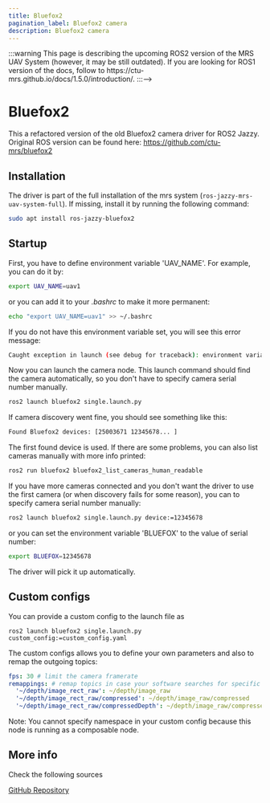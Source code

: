 ```yaml
---
title: Bluefox2
pagination_label: Bluefox2 camera
description: Bluefox2 camera
---
```


<!-->:::warning
This page is describing the upcoming ROS2 version of the MRS UAV System (however, it may be still outdated). If you are looking for ROS1 version of the docs, follow to https://ctu-mrs.github.io/docs/1.5.0/introduction/.
:::-->

# Bluefox2

This a refactored version of the old Bluefox2 camera driver for ROS2 Jazzy. Original ROS version can be found here: https://github.com/ctu-mrs/bluefox2

## Installation

The driver is part of the full installation of the mrs system (`ros-jazzy-mrs-uav-system-full`).
If missing, install it by running the following command:
```bash
sudo apt install ros-jazzy-bluefox2
```

## Startup

First, you have to define environment variable 'UAV_NAME'. For example, you can do it by:

```bash
export UAV_NAME=uav1
```

or you can add it to your *.bashrc* to make it more permanent:

```bash
echo "export UAV_NAME=uav1" >> ~/.bashrc
```
If you do not have this environment variable set, you will see this error message:

```bash
Caught exception in launch (see debug for traceback): environment variable 'UAV_NAME' does not exist
```

Now you can launch the camera node. This launch command should find the camera automatically, so you don't have to specify camera serial number manually.

```bash
ros2 launch bluefox2 single.launch.py
```

If camera discovery went fine, you should see something like this:

```bash
Found Bluefox2 devices: [25003671 12345678... ]
```

The first found device is used. If there are some problems, you can also list cameras manually with more info printed:

```bash
ros2 run bluefox2 bluefox2_list_cameras_human_readable
```

If you have more cameras connected and you don't want the driver to use the first camera (or when discovery fails for some reason), you can to specify camera serial number manually:

```bash
ros2 launch bluefox2 single.launch.py device:=12345678
```

or you can set the environment variable 'BLUEFOX' to the value of serial number:

```bash
export BLUEFOX=12345678
```

The driver will pick it up automatically.

## Custom configs

You can provide a custom config to the launch file as
```
ros2 launch bluefox2 single.launch.py custom_config:=custom_config.yaml
```

The custom configs allows you to define your own parameters and also to remap the outgoing topics:
```yaml
fps: 30 # limit the camera framerate
remappings: # remap topics in case your software searches for specific topic
  '~/depth/image_rect_raw': ~/depth/image_raw
  '~/depth/image_rect_raw/compressed': ~/depth/image_raw/compressed
  '~/depth/image_rect_raw/compressedDepth': ~/depth/image_raw/compressedDepth
```

Note: You cannot specify namespace in your custom config because this node is running as a composable node.

## More info

Check the following sources

[GitHub Repository](https://github.com/ctu-mrs/realsense/tree/ros2)
